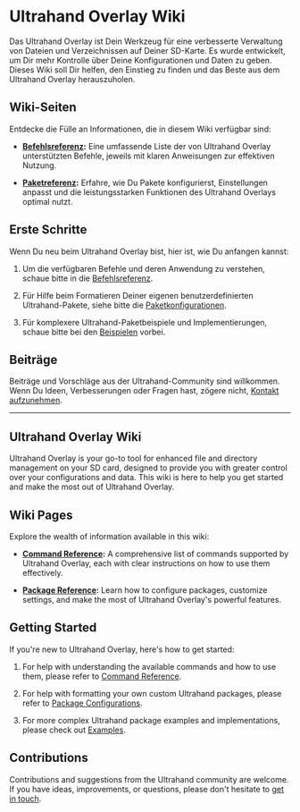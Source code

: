 # Ultrahand Overlay Wiki

Das Ultrahand Overlay ist Dein Werkzeug für eine verbesserte Verwaltung von Dateien und Verzeichnissen auf Deiner SD-Karte. Es wurde entwickelt, um Dir mehr Kontrolle über Deine Konfigurationen und Daten zu geben. Dieses Wiki soll Dir helfen, den Einstieg zu finden und das Beste aus dem Ultrahand Overlay herauszuholen.

## Wiki-Seiten

Entdecke die Fülle an Informationen, die in diesem Wiki verfügbar sind:

- **[Befehlsreferenz](https://github.com/ppkantorski/Ultrahand-Overlay/wiki/Command-Reference):** Eine umfassende Liste der von Ultrahand Overlay unterstützten Befehle, jeweils mit klaren Anweisungen zur effektiven Nutzung.

- **[Paketreferenz](https://github.com/ppkantorski/Ultrahand-Overlay/wiki/Package-Reference):** Erfahre, wie Du Pakete konfigurierst, Einstellungen anpasst und die leistungsstarken Funktionen des Ultrahand Overlays optimal nutzt.

## Erste Schritte

Wenn Du neu beim Ultrahand Overlay bist, hier ist, wie Du anfangen kannst:

1. Um die verfügbaren Befehle und deren Anwendung zu verstehen, schaue bitte in die [Befehlsreferenz](https://github.com/ppkantorski/Ultrahand-Overlay/wiki/Command-Reference).

2. Für Hilfe beim Formatieren Deiner eigenen benutzerdefinierten Ultrahand-Pakete, siehe bitte die [Paketkonfigurationen](https://github.com/ppkantorski/Ultrahand-Overlay/wiki/Package-Reference).

3. Für komplexere Ultrahand-Paketbeispiele und Implementierungen, schaue bitte bei den [Beispielen](https://github.com/ppkantorski/Ultrahand-Overlay/tree/main/examples) vorbei.

## Beiträge

Beiträge und Vorschläge aus der Ultrahand-Community sind willkommen. Wenn Du Ideen, Verbesserungen oder Fragen hast, zögere nicht, [Kontakt aufzunehmen](https://gbatemp.net/threads/ultrahand-overlay-the-fully-craft-able-overlay-executor.633560/).

---

## Ultrahand Overlay Wiki

Ultrahand Overlay is your go-to tool for enhanced file and directory management on your SD card, designed to provide you with greater control over your configurations and data. This wiki is here to help you get started and make the most out of Ultrahand Overlay.

## Wiki Pages

Explore the wealth of information available in this wiki:

- **[Command Reference](https://github.com/ppkantorski/Ultrahand-Overlay/wiki/Command-Reference):** A comprehensive list of commands supported by Ultrahand Overlay, each with clear instructions on how to use them effectively.

- **[Package Reference](https://github.com/ppkantorski/Ultrahand-Overlay/wiki/Package-Reference):** Learn how to configure packages, customize settings, and make the most of Ultrahand Overlay's powerful features.

## Getting Started

If you're new to Ultrahand Overlay, here's how to get started:

1. For help with understanding the available commands and how to use them, please refer to [Command Reference](https://github.com/ppkantorski/Ultrahand-Overlay/wiki/Command-Reference).

2. For help with formatting your own custom Ultrahand packages, please refer to [Package Configurations](https://github.com/ppkantorski/Ultrahand-Overlay/wiki/Package-Reference).

3. For more complex Ultrahand package examples and implementations, please check out [Examples](https://github.com/ppkantorski/Ultrahand-Overlay/tree/main/examples).

## Contributions

Contributions and suggestions from the Ultrahand community are welcome. If you have ideas, improvements, or questions, please don't hesitate to [get in touch](https://gbatemp.net/threads/ultrahand-overlay-the-fully-craft-able-overlay-executor.633560/).
